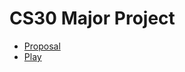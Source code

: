 # CS30 Major Project

* [Proposal](/proposal.md)
* [Play](https://cs30.possiblyaxolotl.com/CS30-Major-Project/)